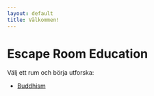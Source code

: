 ```yaml
---
layout: default
title: Välkommen!
---
```


# Escape Room Education

Välj ett rum och börja utforska:

- [Buddhism](rooms/buddhism.html)

